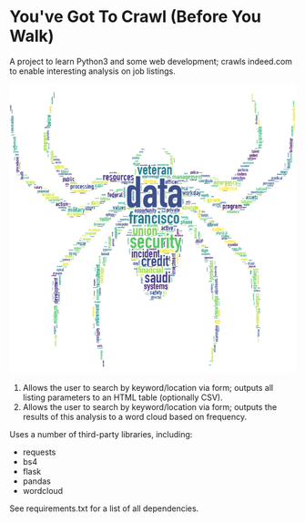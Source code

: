 # You've Got To Crawl (Before You Walk)
A project to learn Python3 and some web development; crawls indeed.com to enable interesting analysis on job listings.

![](/test.png?raw=true "Example output; dynamic generation of new spiders coming soon!")

1. Allows the user to search by keyword/location via form; outputs all listing parameters to an HTML table (optionally CSV).
2. Allows the user to search by keyword/location via form; outputs the results of this analysis to a word cloud based on frequency.

Uses a number of third-party libraries, including:
- requests
- bs4
- flask
- pandas
- wordcloud

See requirements.txt for a list of all dependencies.
